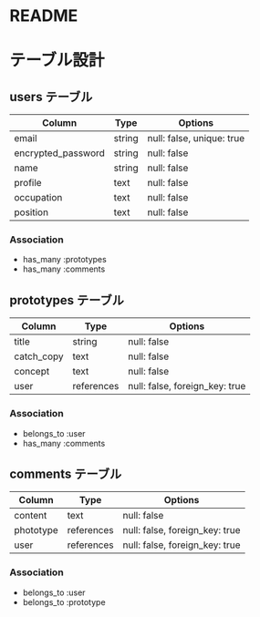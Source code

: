 # README

# テーブル設計

## users テーブル

| Column             | Type   | Options                   |
| ------------------ | ------ | ------------------------- |
| email              | string | null: false, unique: true |
| encrypted_password | string | null: false               |
| name               | string | null: false               |
| profile            | text   | null: false               |
| occupation         | text   | null: false               |
| position           | text   | null: false               |

### Association

- has_many :prototypes
- has_many :comments

## prototypes テーブル

| Column    | Type       | Options                        |
| --------- | ---------- | ------------------------------ |
| title     | string     | null: false                    |  
| catch_copy| text       | null: false                    |
| concept   | text       | null: false                    |
| user      | references | null: false, foreign_key: true |

### Association

- belongs_to :user
- has_many :comments

## comments テーブル

| Column    | Type       | Options                        |
| --------- | ---------- | ------------------------------ |
| content   | text       | null: false                    |
| phototype | references | null: false, foreign_key: true |
| user      | references | null: false, foreign_key: true |

### Association

- belongs_to :user
- belongs_to :prototype



